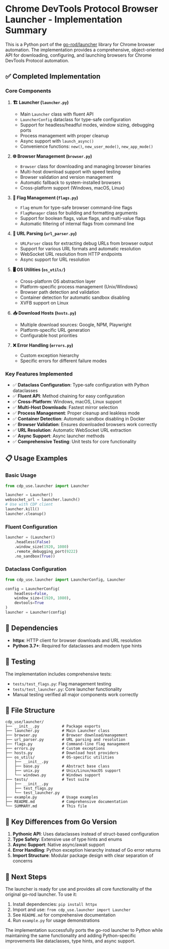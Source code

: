 # Chrome DevTools Protocol Browser Launcher - Implementation Summary

This is a Python port of the [go-rod/launcher](https://github.com/go-rod/rod) library for Chrome browser automation. The implementation provides a comprehensive, object-oriented API for downloading, configuring, and launching browsers for Chrome DevTools Protocol automation.

## ✅ Completed Implementation

### Core Components

1. **🏗️ Launcher (`launcher.py`)**
   - Main `Launcher` class with fluent API
   - `LauncherConfig` dataclass for type-safe configuration  
   - Support for headless/headful modes, window sizing, debugging ports
   - Process management with proper cleanup
   - Async support with `launch_async()`
   - Convenience functions: `new()`, `new_user_mode()`, `new_app_mode()`

2. **🌐 Browser Management (`browser.py`)**
   - `Browser` class for downloading and managing browser binaries
   - Multi-host download support with speed testing
   - Browser validation and version management
   - Automatic fallback to system-installed browsers
   - Cross-platform support (Windows, macOS, Linux)

3. **🚩 Flag Management (`flags.py`)**
   - `Flag` enum for type-safe browser command-line flags
   - `FlagManager` class for building and formatting arguments
   - Support for boolean flags, value flags, and multi-value flags
   - Automatic filtering of internal flags from command line

4. **🔗 URL Parsing (`url_parser.py`)**
   - `URLParser` class for extracting debug URLs from browser output
   - Support for various URL formats and automatic resolution
   - WebSocket URL resolution from HTTP endpoints
   - Async support for URL resolution

5. **🖥️ OS Utilities (`os_utils/`)**
   - Cross-platform OS abstraction layer
   - Platform-specific process management (Unix/Windows)
   - Browser path detection and validation
   - Container detection for automatic sandbox disabling
   - XVFB support on Linux

6. **📥 Download Hosts (`hosts.py`)**
   - Multiple download sources: Google, NPM, Playwright
   - Platform-specific URL generation
   - Configurable host priorities

7. **❌ Error Handling (`errors.py`)**
   - Custom exception hierarchy
   - Specific errors for different failure modes

### Key Features Implemented

- ✅ **Dataclass Configuration**: Type-safe configuration with Python dataclasses
- ✅ **Fluent API**: Method chaining for easy configuration
- ✅ **Cross-Platform**: Windows, macOS, Linux support
- ✅ **Multi-Host Downloads**: Fastest mirror selection
- ✅ **Process Management**: Proper cleanup and leakless mode
- ✅ **Container Detection**: Automatic sandbox disabling in Docker
- ✅ **Browser Validation**: Ensures downloaded browsers work correctly
- ✅ **URL Resolution**: Automatic WebSocket URL extraction
- ✅ **Async Support**: Async launcher methods
- ✅ **Comprehensive Testing**: Unit tests for core functionality

## 📋 Usage Examples

### Basic Usage
```python
from cdp_use.launcher import Launcher

launcher = Launcher()
websocket_url = launcher.launch()
# Use with CDP client
launcher.kill()
launcher.cleanup()
```

### Fluent Configuration
```python
launcher = (Launcher()
    .headless(False)
    .window_size(1920, 1080)
    .remote_debugging_port(9222)
    .no_sandbox(True))
```

### Dataclass Configuration
```python
from cdp_use.launcher import LauncherConfig, Launcher

config = LauncherConfig(
    headless=False,
    window_size=(1920, 1080),
    devtools=True
)
launcher = Launcher(config)
```

## 🔧 Dependencies

- **httpx**: HTTP client for browser downloads and URL resolution
- **Python 3.7+**: Required for dataclasses and modern type hints

## 🧪 Testing

The implementation includes comprehensive tests:
- `tests/test_flags.py`: Flag management testing
- `tests/test_launcher.py`: Core launcher functionality
- Manual testing verified all major components work correctly

## 📁 File Structure

```
cdp_use/launcher/
├── __init__.py          # Package exports
├── launcher.py          # Main Launcher class
├── browser.py           # Browser download/management
├── url_parser.py        # URL parsing and resolution
├── flags.py             # Command-line flag management
├── errors.py            # Custom exceptions
├── hosts.py             # Download host providers
├── os_utils/            # OS-specific utilities
│   ├── __init__.py
│   ├── base.py          # Abstract base class
│   ├── unix.py          # Unix/Linux/macOS support
│   └── windows.py       # Windows support
├── tests/               # Test suite
│   ├── __init__.py
│   ├── test_flags.py
│   └── test_launcher.py
├── example.py           # Usage examples
├── README.md            # Comprehensive documentation
└── SUMMARY.md           # This file
```

## 🎯 Key Differences from Go Version

1. **Pythonic API**: Uses dataclasses instead of struct-based configuration
2. **Type Safety**: Extensive use of type hints and enums
3. **Async Support**: Native async/await support
4. **Error Handling**: Python exception hierarchy instead of Go error returns
5. **Import Structure**: Modular package design with clear separation of concerns

## 🚀 Next Steps

The launcher is ready for use and provides all core functionality of the original go-rod launcher. To use it:

1. Install dependencies: `pip install httpx`
2. Import and use: `from cdp_use.launcher import Launcher`
3. See `README.md` for comprehensive documentation
4. Run `example.py` for usage demonstrations

The implementation successfully ports the go-rod launcher to Python while maintaining the same functionality and adding Python-specific improvements like dataclasses, type hints, and async support.